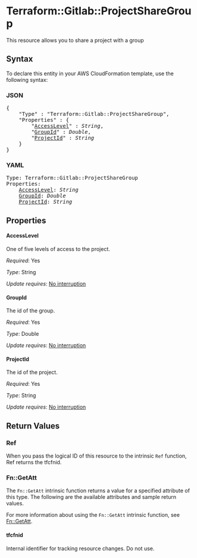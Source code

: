 # Terraform::Gitlab::ProjectShareGroup

This resource allows you to share a project with a group

## Syntax

To declare this entity in your AWS CloudFormation template, use the following syntax:

### JSON

<pre>
{
    "Type" : "Terraform::Gitlab::ProjectShareGroup",
    "Properties" : {
        "<a href="#accesslevel" title="AccessLevel">AccessLevel</a>" : <i>String</i>,
        "<a href="#groupid" title="GroupId">GroupId</a>" : <i>Double</i>,
        "<a href="#projectid" title="ProjectId">ProjectId</a>" : <i>String</i>
    }
}
</pre>

### YAML

<pre>
Type: Terraform::Gitlab::ProjectShareGroup
Properties:
    <a href="#accesslevel" title="AccessLevel">AccessLevel</a>: <i>String</i>
    <a href="#groupid" title="GroupId">GroupId</a>: <i>Double</i>
    <a href="#projectid" title="ProjectId">ProjectId</a>: <i>String</i>
</pre>

## Properties

#### AccessLevel

One of five levels of access to the project.

_Required_: Yes

_Type_: String

_Update requires_: [No interruption](https://docs.aws.amazon.com/AWSCloudFormation/latest/UserGuide/using-cfn-updating-stacks-update-behaviors.html#update-no-interrupt)

#### GroupId

The id of the group.

_Required_: Yes

_Type_: Double

_Update requires_: [No interruption](https://docs.aws.amazon.com/AWSCloudFormation/latest/UserGuide/using-cfn-updating-stacks-update-behaviors.html#update-no-interrupt)

#### ProjectId

The id of the project.

_Required_: Yes

_Type_: String

_Update requires_: [No interruption](https://docs.aws.amazon.com/AWSCloudFormation/latest/UserGuide/using-cfn-updating-stacks-update-behaviors.html#update-no-interrupt)

## Return Values

### Ref

When you pass the logical ID of this resource to the intrinsic `Ref` function, Ref returns the tfcfnid.

### Fn::GetAtt

The `Fn::GetAtt` intrinsic function returns a value for a specified attribute of this type. The following are the available attributes and sample return values.

For more information about using the `Fn::GetAtt` intrinsic function, see [Fn::GetAtt](https://docs.aws.amazon.com/AWSCloudFormation/latest/UserGuide/intrinsic-function-reference-getatt.html).

#### tfcfnid

Internal identifier for tracking resource changes. Do not use.

